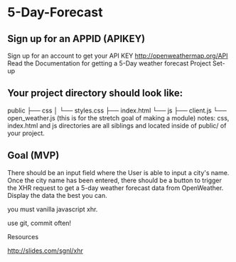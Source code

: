 # 5-Day-Forecast
## Sign up for an APPID (APIKEY)

Sign up for an account to get your API KEY http://openweathermap.org/API
Read the Documentation for getting a 5-Day weather forecast
Project Set-up

## Your project directory should look like:

public
├── css
│  └── styles.css
├── index.html
└── js
    ├── client.js
    └── open_weather.js (this is for the stretch goal of making a module)
notes: css, index.html and js directories are all siblings and located inside of public/ of your project.

## Goal (MVP)

There should be an input field where the User is able to input a city's name. Once the city name has been entered, there should be a button to trigger the XHR request to get a 5-day weather forecast data from OpenWeather. Display the data the best you can.

you must vanilla javascript xhr.

use git, commit often!

Resources

http://slides.com/sgnl/xhr
